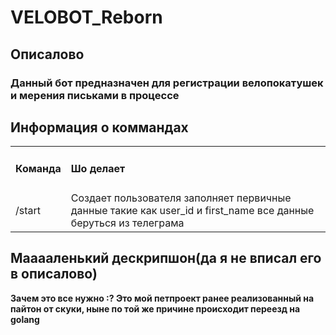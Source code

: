 <h1>VELOBOT_Reborn</h1>

<h2>Описалово</h2>
<h3>Данный бот предназначен для регистрации велопокатушек и мерения письками в процессе</h3>

<h2>Информация о коммандах</h2>
<table>
    <tr>
        <td><h4>Команда</h4></td>
        <td><h4>Шо делает</h4></td>
    </tr>
    <tr>
        <td>/start</td>
        <td>Создает пользователя заполняет первичные данные такие как user_id и first_name все данные беруться из телеграма</td>
    </tr>
</table>
<h2>Мааааленький дескрипшон(да я не вписал его в описалово)</h2>
<strong>
Зачем это все нужно :? Это мой петпроект ранее реализованный на пайтон от скуки, ныне по той же причине происходит
переезд на golang
</strong>